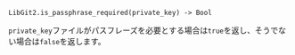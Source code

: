 ```
LibGit2.is_passphrase_required(private_key) -> Bool
```

`private_key`ファイルがパスフレーズを必要とする場合は`true`を返し、そうでない場合は`false`を返します。
